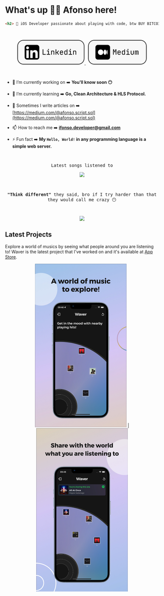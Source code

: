 # What's up ✌🏻 Afonso here!

```html
<h2>  iOS Developer passionate about playing with code, btw BUY BITCOIN! 🤠 </h2>
```

&nbsp;

<p align="center">
  <a href="https://www.linkedin.com/in/afonso-lucas-49a57b261/" target="_blank">
    <img alt="Code" src="./assets/Linkedin.svg">
  </a>
  &nbsp;
  <a href="https://medium.com/@afonso.script.sol" target="_blank">
    <img alt="Code" src="./assets/Medium.svg">
  </a>
</p>

&nbsp;

- 🔭 I’m currently working on ➡️ **You'll know soon 😶**

- 🌱 I’m currently learning ➡️ **Go, Clean Architecture & HLS Protocol.**

- 📝 Sometimes I write articles on ➡️ [https://medium.com/@afonso.script.sol](https://medium.com/@afonso.script.sol)

- 📫 How to reach me ➡️ **ifonso.developer@gmail.com**

- ⚡ Fun fact ➡️ **My `Hello, World!` in any programming language is a simple web server.**

&nbsp;

<p align="center">
  <samp>Latest songs listened to </samp>
</p>

<div align="center">
  <img src="https://my-github-components.vercel.app/spotify"/>
</div>


&nbsp;

<p align="center">
  <samp><b>"Think different"</b> they said, bro if I try harder than that they would call me crazy 😶</samp>
</p>

&nbsp;

<div align="center">
  <img src="https://komarev.com/ghpvc/?username=unchainedDavid&color=2a2a2a&style=flat&label=views" />
</div>

## Latest Projects

Explore a world of musics by seeing what people around you are listening to! Waver is the latest project that I've worked on and it's available at [App Store](https://apps.apple.com/br/app/waver/id6463060210).

<div align="center">
  <img src="./assets/screen_1.jpg" width=300 /> | <img src="./assets/screen_2.jpg" width=300 />
</div>
